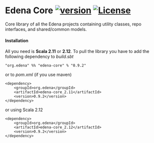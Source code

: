# Edena Core [![version](https://img.shields.io/badge/version-0.9.2-green.svg)](https://peterbanda.net) [![License](https://img.shields.io/badge/License-Apache%202.0-lightgrey.svg)](https://www.apache.org/licenses/LICENSE-2.0)

Core library of all the Edena projects containing utility classes, repo interfaces, and shared/common models.

#### Installation

All you need is **Scala 2.11** or **2.12**. To pull the library you have to add the following dependency to *build.sbt*

```
"org.edena" %% "edena-core" % "0.9.2"
```

or to *pom.xml* (if you use maven)

```
<dependency>
    <groupId>org.edena</groupId>
    <artifactId>edena-core_2.11</artifactId>
    <version>0.9.2</version>
</dependency>
```

or using Scala 2.12

```
<dependency>
    <groupId>org.edena</groupId>
    <artifactId>edena-core_2.12</artifactId>
    <version>0.9.2</version>
</dependency>
```
